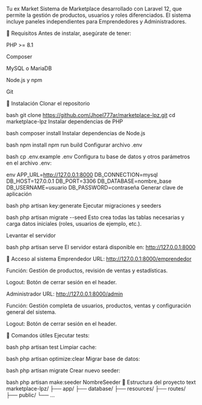 Tu ex Market
Sistema de Marketplace desarrollado con Laravel 12, que permite la gestión de productos, usuarios y roles diferenciados. El sistema incluye paneles independientes para Emprendedores y Administradores.

🔹 Requisitos
Antes de instalar, asegúrate de tener:

PHP >= 8.1

Composer

MySQL o MariaDB

Node.js y npm

Git

🔹 Instalación
Clonar el repositorio

bash
git clone https://github.com/Jhoel777ar/marketplace-lpz.git
cd marketplace-lpz
Instalar dependencias de PHP

bash
composer install
Instalar dependencias de Node.js

bash
npm install
npm run build
Configurar archivo .env

bash
cp .env.example .env
Configura tu base de datos y otros parámetros en el archivo .env:

env
APP_URL=http://127.0.0.1:8000
DB_CONNECTION=mysql
DB_HOST=127.0.0.1
DB_PORT=3306
DB_DATABASE=nombre_base
DB_USERNAME=usuario
DB_PASSWORD=contraseña
Generar clave de aplicación

bash
php artisan key:generate
Ejecutar migraciones y seeders

bash
php artisan migrate --seed
Esto crea todas las tablas necesarias y carga datos iniciales (roles, usuarios de ejemplo, etc.).

Levantar el servidor

bash
php artisan serve
El servidor estará disponible en: http://127.0.0.1:8000

🔹 Acceso al sistema
Emprendedor
URL: http://127.0.0.1:8000/emprendedor

Función: Gestión de productos, revisión de ventas y estadísticas.

Logout: Botón de cerrar sesión en el header.

Administrador
URL: http://127.0.0.1:8000/admin

Función: Gestión completa de usuarios, productos, ventas y configuración general del sistema.

Logout: Botón de cerrar sesión en el header.

🔹 Comandos útiles
Ejecutar tests:

bash
php artisan test
Limpiar cache:

bash
php artisan optimize:clear
Migrar base de datos:

bash
php artisan migrate
Crear nuevo seeder:

bash
php artisan make:seeder NombreSeeder
🔹 Estructura del proyecto
text
marketplace-lpz/
├── app/
├── database/
├── resources/
├── routes/
├── public/
└── ...